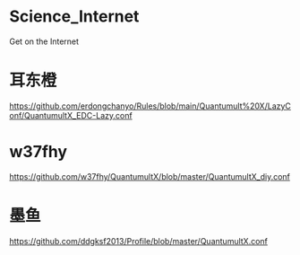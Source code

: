 # Science_Internet
Get on the Internet

# 耳东橙
https://github.com/erdongchanyo/Rules/blob/main/Quantumult%20X/LazyConf/QuantumultX_EDC-Lazy.conf

# w37fhy
https://github.com/w37fhy/QuantumultX/blob/master/QuantumultX_diy.conf

# 墨鱼
https://github.com/ddgksf2013/Profile/blob/master/QuantumultX.conf

